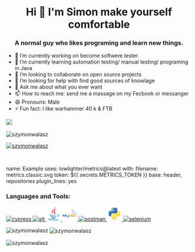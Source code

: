 <h1 align="center">Hi 👋 I'm Simon make yourself comfortable</h1>
<h3 align="center">A normal guy who likes programing and learn new things.</h3>

- 🔭 I’m currently working on become softwere tester 
- 🌱 I’m currently learning automation testing/ manual testing/ programing in Java 
- 👯 I’m looking to collaborate on open source projects
- 🤔 I’m looking for help with find good sources of knowlage
- 💬 Ask me about what you ever want
- 📫 How to reach me: send me a massage on my Fecbook or messanger
- 😄 Pronouns: Male
- ⚡ Fun fact: I like warhammer 40 k & FTB

<!--Próba zrobienia animowanego zdjecia w tle-->
<image src=”/home/szymonwal/Documents/GitRepositorys/SzymonWalasz/electric.gif”>
  
  
  

<p align="left"> <img src="https://komarev.com/ghpvc/?username=szymonwalasz&label=Profile%20views&color=29b40e&style=flat" alt="szymonwalasz" /> </p>

<p align="left"> <a href="https://github.com/ryo-ma/github-profile-trophy"><img src="https://github-profile-trophy.vercel.app/?username=szymonwalasz" alt="szymonwalasz" /></a> </p>

<p align="left"> <a href="https://twitter.com/" target="blank"><img src="https://img.shields.io/twitter/follow/?logo=twitter&style=for-the-badge" alt="" /></a> </p>


name: Example
uses: lowlighter/metrics@latest
with:
  filename: metrics.classic.svg
  token: ${{ secrets.METRICS_TOKEN }}
  base: header, repositories
  plugin_lines: yes



<h3 align="left">Languages and Tools:</h3>
<p align="left"> <a href="https://www.cypress.io" target="_blank" rel="noreferrer"> <img src="https://raw.githubusercontent.com/simple-icons/simple-icons/6e46ec1fc23b60c8fd0d2f2ff46db82e16dbd75f/icons/cypress.svg" alt="cypress" width="40" height="40"/> </a> <a href="https://git-scm.com/" target="_blank" rel="noreferrer"> <img src="https://www.vectorlogo.zone/logos/git-scm/git-scm-icon.svg" alt="git" width="40" height="40"/> </a> <a href="https://www.java.com" target="_blank" rel="noreferrer"> <img src="https://raw.githubusercontent.com/devicons/devicon/master/icons/java/java-original.svg" alt="java" width="40" height="40"/> </a> <a href="https://www.mysql.com/" target="_blank" rel="noreferrer"> <img src="https://raw.githubusercontent.com/devicons/devicon/master/icons/mysql/mysql-original-wordmark.svg" alt="mysql" width="40" height="40"/> </a> <a href="https://postman.com" target="_blank" rel="noreferrer"> <img src="https://www.vectorlogo.zone/logos/getpostman/getpostman-icon.svg" alt="postman" width="40" height="40"/> </a> <a href="https://www.python.org" target="_blank" rel="noreferrer"> <img src="https://raw.githubusercontent.com/devicons/devicon/master/icons/python/python-original.svg" alt="python" width="40" height="40"/> </a> <a href="https://www.selenium.dev" target="_blank" rel="noreferrer"> <img src="https://raw.githubusercontent.com/detain/svg-logos/780f25886640cef088af994181646db2f6b1a3f8/svg/selenium-logo.svg" alt="selenium" width="40" height="40"/> </a> </p>

<p><img align="left" src="https://github-readme-stats.vercel.app/api/top-langs?username=szymonwalasz&show_icons=true&theme=tokyonight&locale=en&layout=compact" alt="szymonwalasz" /></p>

<p>&nbsp;<img align="center" src="https://github-readme-stats.vercel.app/api?username=szymonwalasz&show_icons=true&theme=tokyonight&locale=en" alt="szymonwalasz" /></p>

<p><img align="center" src="https://github-readme-streak-stats.herokuapp.com/?user=szymonwalasz&theme=highcontrast" alt="szymonwalasz" /></p>
